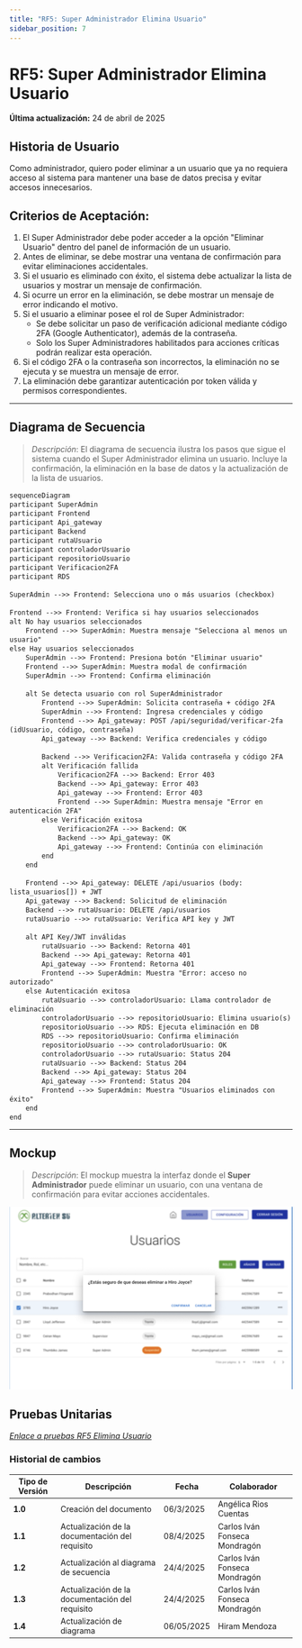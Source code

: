 ```yaml
---
title: "RF5: Super Administrador Elimina Usuario"
sidebar_position: 7
---
```


# RF5: Super Administrador Elimina Usuario

**Última actualización:** 24 de abril de 2025

## Historia de Usuario

Como administrador, quiero poder eliminar a un usuario que ya no requiera acceso al sistema para mantener una base de datos precisa y evitar accesos innecesarios.

## **Criterios de Aceptación:**

1. El Super Administrador debe poder acceder a la opción "Eliminar Usuario" dentro del panel de información de un usuario.
2. Antes de eliminar, se debe mostrar una ventana de confirmación para evitar eliminaciones accidentales.
3. Si el usuario es eliminado con éxito, el sistema debe actualizar la lista de usuarios y mostrar un mensaje de confirmación.
4. Si ocurre un error en la eliminación, se debe mostrar un mensaje de error indicando el motivo.
5. Si el usuario a eliminar posee el rol de Super Administrador:
   - Se debe solicitar un paso de verificación adicional mediante código 2FA (Google Authenticator), además de la contraseña.
   - Solo los Super Administradores habilitados para acciones críticas podrán realizar esta operación.
6. Si el código 2FA o la contraseña son incorrectos, la eliminación no se ejecuta y se muestra un mensaje de error.
7. La eliminación debe garantizar autenticación por token válida y permisos correspondientes.

---

## **Diagrama de Secuencia**

> _Descripción_: El diagrama de secuencia ilustra los pasos que sigue el sistema cuando el Super Administrador elimina un usuario. Incluye la confirmación, la eliminación en la base de datos y la actualización de la lista de usuarios.

```mermaid
sequenceDiagram
participant SuperAdmin
participant Frontend
participant Api_gateway
participant Backend
participant rutaUsuario
participant controladorUsuario
participant repositorioUsuario
participant Verificacion2FA
participant RDS

SuperAdmin -->> Frontend: Selecciona uno o más usuarios (checkbox)

Frontend -->> Frontend: Verifica si hay usuarios seleccionados
alt No hay usuarios seleccionados
    Frontend -->> SuperAdmin: Muestra mensaje "Selecciona al menos un usuario"
else Hay usuarios seleccionados
    SuperAdmin -->> Frontend: Presiona botón "Eliminar usuario"
    Frontend -->> SuperAdmin: Muestra modal de confirmación
    SuperAdmin -->> Frontend: Confirma eliminación

    alt Se detecta usuario con rol SuperAdministrador
        Frontend -->> SuperAdmin: Solicita contraseña + código 2FA
        SuperAdmin -->> Frontend: Ingresa credenciales y código
        Frontend -->> Api_gateway: POST /api/seguridad/verificar-2fa (idUsuario, código, contraseña)
        Api_gateway -->> Backend: Verifica credenciales y código

        Backend -->> Verificacion2FA: Valida contraseña y código 2FA
        alt Verificación fallida
            Verificacion2FA -->> Backend: Error 403
            Backend -->> Api_gateway: Error 403
            Api_gateway -->> Frontend: Error 403
            Frontend -->> SuperAdmin: Muestra mensaje "Error en autenticación 2FA"
        else Verificación exitosa
            Verificacion2FA -->> Backend: OK
            Backend -->> Api_gateway: OK
            Api_gateway -->> Frontend: Continúa con eliminación
        end
    end

    Frontend -->> Api_gateway: DELETE /api/usuarios (body: lista_usuarios[]) + JWT
    Api_gateway -->> Backend: Solicitud de eliminación
    Backend -->> rutaUsuario: DELETE /api/usuarios
    rutaUsuario -->> rutaUsuario: Verifica API key y JWT

    alt API Key/JWT inválidas
        rutaUsuario -->> Backend: Retorna 401
        Backend -->> Api_gateway: Retorna 401
        Api_gateway -->> Frontend: Retorna 401
        Frontend -->> SuperAdmin: Muestra "Error: acceso no autorizado"
    else Autenticación exitosa
        rutaUsuario -->> controladorUsuario: Llama controlador de eliminación
        controladorUsuario -->> repositorioUsuario: Elimina usuario(s)
        repositorioUsuario -->> RDS: Ejecuta eliminación en DB
        RDS -->> repositorioUsuario: Confirma eliminación
        repositorioUsuario -->> controladorUsuario: OK
        controladorUsuario -->> rutaUsuario: Status 204
        rutaUsuario -->> Backend: Status 204
        Backend -->> Api_gateway: Status 204
        Api_gateway -->> Frontend: Status 204
        Frontend -->> SuperAdmin: Muestra "Usuarios eliminados con éxito"
    end
end
```

---

## **Mockup**

> _Descripción_: El mockup muestra la interfaz donde el **Super Administrador** puede eliminar un usuario, con una ventana de confirmación para evitar acciones accidentales.

![Interfaz para eliminar a un usuario](<imagenes/US05 Eliminar usuarios.png>)

## **Pruebas Unitarias**

_<u>[Enlace a pruebas RF5 Elimina Usuario](https://docs.google.com/spreadsheets/d/1NLGwGrGA5PVOEzLaqxa8Ts1D_Ng3QzzqNKWJYUzxD-M/edit?usp=sharing)</u>_

### Historial de cambios

| **Tipo de Versión** | **Descripción**                                 | **Fecha** | **Colaborador**               |
| ------------------- | ----------------------------------------------- | --------- | ----------------------------- |
| **1.0**             | Creación del documento                          | 06/3/2025 | Angélica Rios Cuentas         |
| **1.1**             | Actualización de la documentación del requisito | 08/4/2025 | Carlos Iván Fonseca Mondragón |
| **1.2**             | Actualización al diagrama de secuencia          | 24/4/2025 | Carlos Iván Fonseca Mondragón |
| **1.3**             | Actualización de la documentación del requisito | 24/4/2025 | Carlos Iván Fonseca Mondragón |
| **1.4**             | Actualización de diagrama | 06/05/2025 | Hiram Mendoza   |

